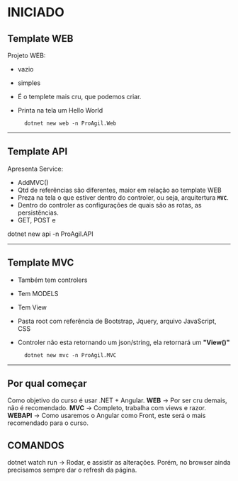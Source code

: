 # INICIADO

## Template WEB

Projeto WEB:
- vazio
- simples
- É o templete mais cru, que podemos criar.
- Printa na tela um Hello World

        dotnet new web -n ProAgil.Web

---


## Template API

Apresenta Service:

- AddMVC()
- Qtd de referências são diferentes, maior em relação ao template WEB
- Preza na tela o que estiver dentro do controler, ou seja, arquitertura **`MVC`**.
- Dentro do controler as configurações de quais são as rotas, as persistências.
- GET, POST e 

dotnet new api -n ProAgil.API


---

## Template MVC

- Também tem controlers
- Tem MODELS
- Tem View
- Pasta root com referência de Bootstrap, Jquery, arquivo JavaScript, CSS
- Controler não esta retornando um json/string, ela retornará um **"View()"**

        dotnet new mvc -n ProAgil.MVC


---

## Por qual começar

Como objetivo do curso é usar .NET + Angular.
**WEB** -> Por ser cru demais, não é recomendado.
**MVC** -> Completo, trabalha com views e razor.
**WEBAPI** -> Como usaremos o Angular como Front, este será o mais recomendado para o curso.

## COMANDOS

dotnet watch run -> Rodar, e assistir as alterações. Porém, no browser ainda precisamos sempre dar o refresh da página.
